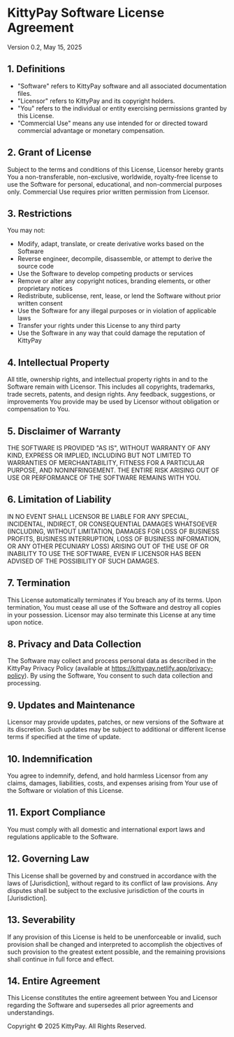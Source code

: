 # KittyPay Software License Agreement
Version 0.2, May 15, 2025

## 1. Definitions
- "Software" refers to KittyPay software and all associated documentation files.
- "Licensor" refers to KittyPay and its copyright holders.
- "You" refers to the individual or entity exercising permissions granted by this License.
- "Commercial Use" means any use intended for or directed toward commercial advantage or monetary compensation.

## 2. Grant of License
Subject to the terms and conditions of this License, Licensor hereby grants You a non-transferable, non-exclusive, worldwide, royalty-free license to use the Software for personal, educational, and non-commercial purposes only. Commercial Use requires prior written permission from Licensor.

## 3. Restrictions
You may not:
- Modify, adapt, translate, or create derivative works based on the Software
- Reverse engineer, decompile, disassemble, or attempt to derive the source code
- Use the Software to develop competing products or services
- Remove or alter any copyright notices, branding elements, or other proprietary notices
- Redistribute, sublicense, rent, lease, or lend the Software without prior written consent
- Use the Software for any illegal purposes or in violation of applicable laws
- Transfer your rights under this License to any third party
- Use the Software in any way that could damage the reputation of KittyPay

## 4. Intellectual Property
All title, ownership rights, and intellectual property rights in and to the Software remain with Licensor. This includes all copyrights, trademarks, trade secrets, patents, and design rights. Any feedback, suggestions, or improvements You provide may be used by Licensor without obligation or compensation to You.

## 5. Disclaimer of Warranty
THE SOFTWARE IS PROVIDED "AS IS", WITHOUT WARRANTY OF ANY KIND, EXPRESS OR IMPLIED, INCLUDING BUT NOT LIMITED TO WARRANTIES OF MERCHANTABILITY, FITNESS FOR A PARTICULAR PURPOSE, AND NONINFRINGEMENT. THE ENTIRE RISK ARISING OUT OF USE OR PERFORMANCE OF THE SOFTWARE REMAINS WITH YOU.

## 6. Limitation of Liability
IN NO EVENT SHALL LICENSOR BE LIABLE FOR ANY SPECIAL, INCIDENTAL, INDIRECT, OR CONSEQUENTIAL DAMAGES WHATSOEVER (INCLUDING, WITHOUT LIMITATION, DAMAGES FOR LOSS OF BUSINESS PROFITS, BUSINESS INTERRUPTION, LOSS OF BUSINESS INFORMATION, OR ANY OTHER PECUNIARY LOSS) ARISING OUT OF THE USE OF OR INABILITY TO USE THE SOFTWARE, EVEN IF LICENSOR HAS BEEN ADVISED OF THE POSSIBILITY OF SUCH DAMAGES.

## 7. Termination
This License automatically terminates if You breach any of its terms. Upon termination, You must cease all use of the Software and destroy all copies in your possession. Licensor may also terminate this License at any time upon notice.

## 8. Privacy and Data Collection
The Software may collect and process personal data as described in the KittyPay Privacy Policy (available at https://kittypay.netlify.app/privacy-policy). By using the Software, You consent to such data collection and processing.

## 9. Updates and Maintenance
Licensor may provide updates, patches, or new versions of the Software at its discretion. Such updates may be subject to additional or different license terms if specified at the time of update.

## 10. Indemnification
You agree to indemnify, defend, and hold harmless Licensor from any claims, damages, liabilities, costs, and expenses arising from Your use of the Software or violation of this License.

## 11. Export Compliance
You must comply with all domestic and international export laws and regulations applicable to the Software.

## 12. Governing Law
This License shall be governed by and construed in accordance with the laws of [Jurisdiction], without regard to its conflict of law provisions. Any disputes shall be subject to the exclusive jurisdiction of the courts in [Jurisdiction].

## 13. Severability
If any provision of this License is held to be unenforceable or invalid, such provision shall be changed and interpreted to accomplish the objectives of such provision to the greatest extent possible, and the remaining provisions shall continue in full force and effect.

## 14. Entire Agreement
This License constitutes the entire agreement between You and Licensor regarding the Software and supersedes all prior agreements and understandings.

Copyright © 2025 KittyPay. All Rights Reserved.
